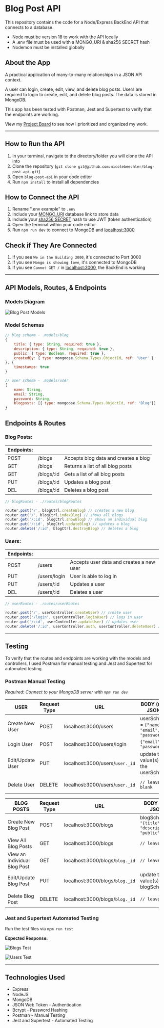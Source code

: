 # Blog Post API

This repository contains the code for a Node/Express BackEnd API that connects to a database.

* Node must be version 18 to work with the API locally
* A .env file must be used with a MONGO_URI & sha256 SECRET hash
* Nodemon must be installed globally

## About the App

A practical application of many-to-many relationships in a JSON API context. 

A user can login, create, edit, view, and delete blog posts. Users are required to login to create, edit, and delete blog posts. The data is stored in MongoDB.

This app has been tested with Postman, Jest and Supertest to verify that the endpoints are working.

View my [Project Board](https://github.com/users/nicolebeechler/projects/2/views/1) to see how I prioritized and organized my work.

---

## How to Run the API

1. In your terminal, navigate to the directory/folder you will clone the API into
2. Clone the repository (`git clone git@github.com:nicolebeechler/blog-post-api.git`)
3. Open `blog-post-api` in your code editor
4. Run `npm install` to install all dependencies

## How to Connect the API

1. Rename ".env example" to `.env`
2. Include your [MONGO_URI](https://www.mongodb.com/atlas/database) database link to store data
3. Include your [sha256 SECRET](https://emn178.github.io/online-tools/sha256.html) hash to use JWT (token authentication)
4. Open the terminal within your code editor
5. Run `npm run dev` to connect to MongoDB and [localhost:3000](https://localhost:3000/)

## Check if They Are Connected

1. If you see `We in the Building 3000`, it's connected to Port 3000
2. If you see `Mongo is showing love`, it's connected to MongoDB
3. If you see `Cannot GET /` in [localhost:3000](https://localhost:3000/), the BackEnd is working

---

## API Models, Routes, & Endpoints

### Models Diagram 

![Blog Post Models](https://i.imgur.com/yXggv2K.png)

### Model Schemas

```js
// blog schema - .models/blog
{
    title: { type: String, required: true }, 
    description: { type: String, required: true }, 
    public: { type: Boolean, required: true }, 
    createdBy: { type: mongoose.Schema.Types.ObjectId, ref: 'User' }
}, {
    timestamps: true
}
```

```js
// user schema - .models/user
{
    name: String,
    email: String, 
    password: String, 
    blogposts: [{ type: mongoose.Schema.Types.ObjectId, ref: 'Blog'}]
}
```

## Endpoints & Routes

### Blog Posts:

| Endpoints: |  |  |
| ---- | ---- | ---- |
| POST | /blogs | Accepts blog data and creates a blog |
| GET | /blogs | Returns a list of all blog posts |
| GET | /blogs/:id | Gets a list of all blog posts |
| PUT | /blogs/:id | Updates a blog post |
| DEL | /blogs/:id | Deletes a blog post |

```js
// blogRoutes - ./routes/blogRoutes

router.post('/', blogCtrl.createBlog) // creates a new blog
router.get('/', blogCtrl.indexBlog) // shows all blogs
router.get('/:id', blogCtrl.showBlog) // shows an individual blog
router.put('/:id', blogCtrl.updateBlog) // updates a blog
router.delete('/:id', blogCtrl.destroyBlog) // deletes a blog
```
### Users:

| Endpoints: |  |  |
| ---- | ---- | ---- |
| POST | /users | Accepts user data and creates a new user |
| PUT | /users/login | User is able to log in |
| PUT | /users/:id | Updates a user |
| DEL | /users/:id | Deletes a user |

```js
// userRoutes - .routes/userRoutes

router.post('/', userController.createUser) // create user
router.post('/login', userController.loginUser) // logs in user
router.put('/:id', userController.updateUser) // updates user
router.delete('/:id', userController.auth, userController.deleteUser) // deletes a user
```

---

## Testing

To verify that the routes and endpoints are working with the models and controllers, I used Postman for manual testing and Jest and Supertest for automated testing. 

### Postman Manual Testing

_Required: Connect to your MongoDB server with `npm run dev`_

| USER | Request Type | URL | BODY (raw, JSON) | Auth Token | Expected Response |
| ---- | ---- | ---- | ---- | ---- | ---- |
| Create New User | POST | localhost:3000/users | userSchema = `{"name", "email", "password"}` | No |  |
| Login User | POST | localhost:3000/users/login | `{"email", "password"}` | Yes |  |
| Edit/Update User | PUT | localhost:3000/users/`user._id` | update the value(s) in the userSchema | Yes |  |
| Delete User | DELETE | localhost:3000/users/`user._id` | `// leave blank` | Yes | `"message": "User deleted"` |

| BLOG POSTS | Request Type | URL | BODY (raw, JSON) | Auth Token | Expected Response |
| ---- | ---- | ---- | ---- | ---- | ---- |
| Create New Blog Post | POST | localhost:3000/blogs | blogSchema = `"{title", "description", "public"}` | Yes |  |
| View All Blog Posts | GET | localhost:3000/blogs | `// leave blank` | No |  |
| View an Individual Blog Post | GET | localhost:3000/blogs/`blog._id` | `// leave blank` | No |  |
| Edit/Update Blog Post | PUT | localhost:3000/blogs/`blog._id` | update the value(s) in the blogSchema | Yes |  |
| Delete Blog Post | DELETE | localhost:3000/blogs/`blog._id` | `// leave blank` | Yes | `"message": "Blog post deleted"` |

### Jest and Supertest Automated Testing

Run the test files via `npm run test`

**Expected Response:** 

![Blogs Test](https://i.imgur.com/lUvDcqB.png)

![Users Test](https://i.imgur.com/2b1HQ1E.png)

---

## Technologies Used

* Express
* NodeJS
* MongoDB
* JSON Web Token - Authentication
* Bcrypt - Password Hashing
* Postman - Manual Testing
* Jest and Supertest - Automated Testing